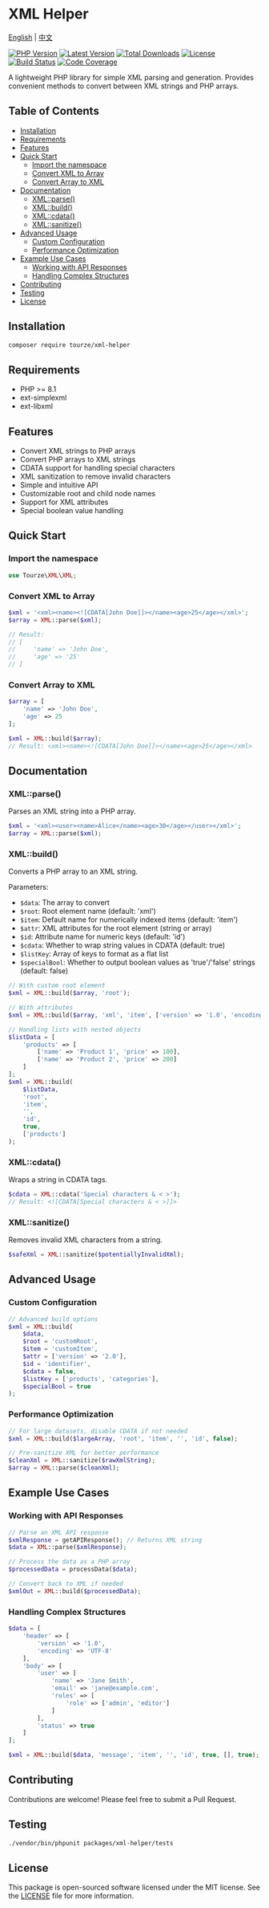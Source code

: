 # XML Helper

[English](README.md) | [中文](README.zh-CN.md)

[![PHP Version](https://img.shields.io/packagist/php-v/tourze/xml-helper.svg?style=flat-square)](https://packagist.org/packages/tourze/xml-helper)
[![Latest Version](https://img.shields.io/packagist/v/tourze/xml-helper.svg?style=flat-square)](https://packagist.org/packages/tourze/xml-helper)
[![Total Downloads](https://img.shields.io/packagist/dt/tourze/xml-helper.svg?style=flat-square)](https://packagist.org/packages/tourze/xml-helper)
[![License](https://img.shields.io/packagist/l/tourze/xml-helper.svg?style=flat-square)](https://packagist.org/packages/tourze/xml-helper)
[![Build Status](https://img.shields.io/github/actions/workflow/status/owner/repo/ci.yml?style=flat-square)](https://github.com/owner/repo/actions)
[![Code Coverage](https://img.shields.io/codecov/c/github/owner/repo?style=flat-square)](https://codecov.io/gh/owner/repo)

A lightweight PHP library for simple XML parsing and generation. 
Provides convenient methods to convert between XML strings and PHP arrays.

## Table of Contents

- [Installation](#installation)
- [Requirements](#requirements)
- [Features](#features)
- [Quick Start](#quick-start)
  - [Import the namespace](#import-the-namespace)
  - [Convert XML to Array](#convert-xml-to-array)
  - [Convert Array to XML](#convert-array-to-xml)
- [Documentation](#documentation)
  - [XML::parse()](#xmlparse)
  - [XML::build()](#xmlbuild)
  - [XML::cdata()](#xmlcdata)
  - [XML::sanitize()](#xmlsanitize)
- [Advanced Usage](#advanced-usage)
  - [Custom Configuration](#custom-configuration)
  - [Performance Optimization](#performance-optimization)
- [Example Use Cases](#example-use-cases)
  - [Working with API Responses](#working-with-api-responses)
  - [Handling Complex Structures](#handling-complex-structures)
- [Contributing](#contributing)
- [Testing](#testing)
- [License](#license)

## Installation

```bash
composer require tourze/xml-helper
```

## Requirements

- PHP >= 8.1
- ext-simplexml
- ext-libxml

## Features

- Convert XML strings to PHP arrays
- Convert PHP arrays to XML strings
- CDATA support for handling special characters
- XML sanitization to remove invalid characters
- Simple and intuitive API
- Customizable root and child node names
- Support for XML attributes
- Special boolean value handling

## Quick Start

### Import the namespace

```php
use Tourze\XML\XML;
```

### Convert XML to Array

```php
$xml = '<xml><name><![CDATA[John Doe]]></name><age>25</age></xml>';
$array = XML::parse($xml);

// Result:
// [
//     'name' => 'John Doe',
//     'age' => '25'
// ]
```

### Convert Array to XML

```php
$array = [
    'name' => 'John Doe',
    'age' => 25
];

$xml = XML::build($array);
// Result: <xml><name><![CDATA[John Doe]]></name><age>25</age></xml>
```

## Documentation

### XML::parse()

Parses an XML string into a PHP array.

```php
$xml = '<xml><user><name>Alice</name><age>30</age></user></xml>';
$array = XML::parse($xml);
```

### XML::build()

Converts a PHP array to an XML string.

Parameters:
- `$data`: The array to convert
- `$root`: Root element name (default: 'xml')
- `$item`: Default name for numerically indexed items (default: 'item')
- `$attr`: XML attributes for the root element (string or array)
- `$id`: Attribute name for numeric keys (default: 'id')
- `$cdata`: Whether to wrap string values in CDATA (default: true)
- `$listKey`: Array of keys to format as a flat list
- `$specialBool`: Whether to output boolean values as 'true'/'false' strings (default: false)

```php
// With custom root element
$xml = XML::build($array, 'root');

// With attributes
$xml = XML::build($array, 'xml', 'item', ['version' => '1.0', 'encoding' => 'UTF-8']);

// Handling lists with nested objects
$listData = [
    'products' => [
        ['name' => 'Product 1', 'price' => 100],
        ['name' => 'Product 2', 'price' => 200]
    ]
];
$xml = XML::build(
    $listData, 
    'root', 
    'item', 
    '', 
    'id', 
    true, 
    ['products']
);
```

### XML::cdata()

Wraps a string in CDATA tags.

```php
$cdata = XML::cdata('Special characters & < >');
// Result: <![CDATA[Special characters & < >]]>
```

### XML::sanitize()

Removes invalid XML characters from a string.

```php
$safeXml = XML::sanitize($potentiallyInvalidXml);
```

## Advanced Usage

### Custom Configuration

```php
// Advanced build options
$xml = XML::build(
    $data,
    $root = 'customRoot',
    $item = 'customItem', 
    $attr = ['version' => '2.0'],
    $id = 'identifier',
    $cdata = false,
    $listKey = ['products', 'categories'],
    $specialBool = true
);
```

### Performance Optimization

```php
// For large datasets, disable CDATA if not needed
$xml = XML::build($largeArray, 'root', 'item', '', 'id', false);

// Pre-sanitize XML for better performance
$cleanXml = XML::sanitize($rawXmlString);
$array = XML::parse($cleanXml);
```

## Example Use Cases

### Working with API Responses

```php
// Parse an XML API response
$xmlResponse = getAPIResponse(); // Returns XML string
$data = XML::parse($xmlResponse);

// Process the data as a PHP array
$processedData = processData($data);

// Convert back to XML if needed
$xmlOut = XML::build($processedData);
```

### Handling Complex Structures

```php
$data = [
    'header' => [
        'version' => '1.0',
        'encoding' => 'UTF-8'
    ],
    'body' => [
        'user' => [
            'name' => 'Jane Smith',
            'email' => 'jane@example.com',
            'roles' => [
                'role' => ['admin', 'editor']
            ]
        ],
        'status' => true
    ]
];

$xml = XML::build($data, 'message', 'item', '', 'id', true, [], true);
```

## Contributing

Contributions are welcome! Please feel free to submit a Pull Request.

## Testing

```bash
./vendor/bin/phpunit packages/xml-helper/tests
```

## License

This package is open-sourced software licensed under the MIT license. See the [LICENSE](LICENSE) file for more information.
